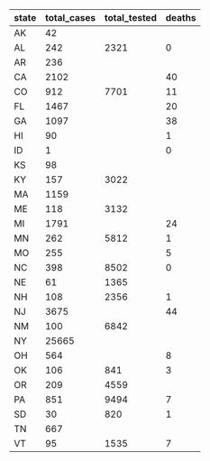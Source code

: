 state | total_cases | total_tested | deaths
--- | --- | --- | ---
AK | 42 |  | 
AL | 242 | 2321 | 0
AR | 236 |  | 
CA | 2102 |  | 40
CO | 912 | 7701 | 11
FL | 1467 |  | 20
GA | 1097 |  | 38
HI | 90 |  | 1
ID | 1 |  | 0
KS | 98 |  | 
KY | 157 | 3022 | 
MA | 1159 |  | 
ME | 118 | 3132 | 
MI | 1791 |  | 24
MN | 262 | 5812 | 1
MO | 255 |  | 5
NC | 398 | 8502 | 0
NE | 61 | 1365 | 
NH | 108 | 2356 | 1
NJ | 3675 |  | 44
NM | 100 | 6842 | 
NY | 25665 |  | 
OH | 564 |  | 8
OK | 106 | 841 | 3
OR | 209 | 4559 | 
PA | 851 | 9494 | 7
SD | 30 | 820 | 1
TN | 667 |  | 
VT | 95 | 1535 | 7

